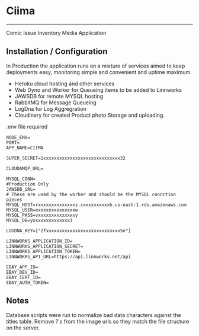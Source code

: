 # Ciima

---

Comic Issue Inventory Media Application

## Installation / Configuration

In Production the application runs on a mixture of services aimed to keep deployments easy, monitoring simple and convenient and uptime maximum.

- Heroku cloud hosting and other services
- Web Dyno and Worker for Queueing items to be added to Linnworks
- JAWSDB for remote MYSQL hosting
- RabbitMQ for Message Queueing
- LogDna for Log Aggregration
- Cloudinary for created Product photo Storage and uploading.

.env file required

```
NODE_ENV=
PORT=
APP_NAME=CIIMA

SUPER_SECRET=1xxxxxxxxxxxxxxxxxxxxxxxxxxxxx32

CLOUDAMQP_URL=

MYSQL_CONN=
#Production Only
JAWSDB_URL=
# These are used by the worker and should be the MYSQL connction pieces
MYSQL_HOST=rxxxxxxxxxxxxxxz.cxxxxxxxxxxb.us-east-1.rds.amazonaws.com
MYSQL_USER=exxxxxxxxxxxxxxw
MYSQL_PASS=vxxxxxxxxxxxxxxy
MYSQL_DB=yxxxxxxxxxxxxxx3

LOGDNA_KEY=["2fxxxxxxxxxxxxxxxxxxxxxxxxxxxx5e"]

LINNWORKS_APPLICATION_ID=
LINNWORKS_APPLICATION_SECRET=
LINNWORKS_APPLICATION_TOKEN=
LINNWOKRS_API_URL=https://api.linnworks.net/api

EBAY_APP_ID=
EBAY_DEV_ID=
EBAY_CERT_ID=
EBAY_AUTH_TOKEN=
```

## Notes

Database scripts were run to normalize bad data characters against the titles table.
Remove ?'s from the image urls so they match the file structure on the server.
